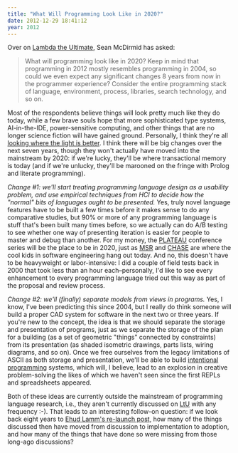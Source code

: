 ```yaml
---
title: "What Will Programming Look Like in 2020?"
date: 2012-12-29 18:41:12
year: 2012
---
```

Over on <a href="http://lambda-the-ultimate.org">Lambda the Ultimate</a>, Sean McDirmid has asked:
<blockquote>What will programming look like in 2020? Keep in mind that programming in 2012 mostly resembles programming in 2004, so could we even expect any significant changes 8 years from now in the programmer experience? Consider the entire programming stack of language, environment, process, libraries, search technology, and so on.</blockquote>
Most of the respondents believe things will look pretty much like they do today, while a few brave souls hope that more sophisticated type systems, AI-in-the-IDE, power-sensitive computing, and other things that are no longer science fiction will have gained ground. Personally, I think they're all <a href="http://c2.com/cgi/wiki?WhereTheLightIsBetter">looking where the light is better</a>. I think there will be big changes over the next seven years, though they won't actually have moved into the mainstream by 2020: if we're lucky, they'll be where transactional memory is today (and if we're unlucky, they'll be marooned on the fringe with Prolog and literate programming).

<em>Change #1: we'll start treating programming language design as a usability problem, and use empirical techniques from HCI to decide how the "normal" bits of languages ought to be presented.</em> Yes, truly novel language features have to be built a few times before it makes sense to do any comparative studies, but 90% or more of any programming language is stuff that's been built many times before, so we actually can do A/B testing to see whether one way of presenting iteration is easier for people to master and debug than another. For my money, the <a href="http://ecs.victoria.ac.nz/Events/PLATEAU/">PLATEAU</a> conference series will be the place to be in 2020, just as <a href="http://2013.msrconf.org/">MSR</a> and <a href="http://www.chaseresearch.org/">CHASE</a> are where the cool kids in software engineering hang out today. And no, this doesn't have to be heavyweight or labor-intensive: I did a couple of field tests back in 2000 that took less than an hour each–personally, I'd like to see every enhancement to every programming language tried out this way as part of the proposal and review process.

<em>Change #2: we'll (finally) separate models from views in programs.</em> Yes, I know, I've been predicting this since 2004, but I really do think someone will build a proper CAD system for software in the next two or three years. If you're new to the concept, the idea is that we should separate the storage and presentation of programs, just as we separate the storage of the plan for a building (as a set of geometric "things" connected by constraints) from its presentation (as shaded isometric drawings, parts lists, wiring diagrams, and so on). Once we free ourselves from the legacy limitations of ASCII as both storage and presentation, we'll be able to build <a href="http://en.wikipedia.org/wiki/Intentional_programming">intentional programming</a> systems, which will, I believe, lead to an explosion in creative problem-solving the likes of which we haven't seen since the first REPLs and spreadsheets appeared.

Both of these ideas are currently outside the mainstream of programming language research, i.e., they aren't currently discussed on <a href="http://lambda-the-ultimate.org">LtU</a> with any frequency :-). That leads to an interesting follow-on question: if we look back eight years to <a href="http://lambda-the-ultimate.org/node/1">Ehud Lamm's re-launch post</a>, how many of the things discussed then have moved from discussion to implementation to adoption, and how many of the things that have done so were missing from those long-ago discussions?
